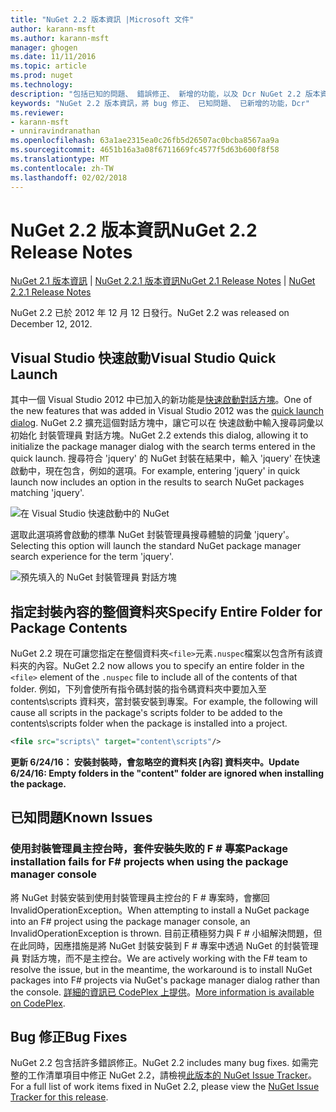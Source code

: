 ```yaml
---
title: "NuGet 2.2 版本資訊 |Microsoft 文件"
author: karann-msft
ms.author: karann-msft
manager: ghogen
ms.date: 11/11/2016
ms.topic: article
ms.prod: nuget
ms.technology: 
description: "包括已知的問題、 錯誤修正、 新增的功能，以及 Dcr NuGet 2.2 版本資訊。"
keywords: "NuGet 2.2 版本資訊，將 bug 修正、 已知問題、 已新增的功能，Dcr"
ms.reviewer:
- karann-msft
- unniravindranathan
ms.openlocfilehash: 63a1ae2315ea0c26fb5d26507ac0bcba8567aa9a
ms.sourcegitcommit: 4651b16a3a08f6711669fc4577f5d63b600f8f58
ms.translationtype: MT
ms.contentlocale: zh-TW
ms.lasthandoff: 02/02/2018
---
```

# <a name="nuget-22-release-notes"></a><span data-ttu-id="9821f-104">NuGet 2.2 版本資訊</span><span class="sxs-lookup"><span data-stu-id="9821f-104">NuGet 2.2 Release Notes</span></span>

<span data-ttu-id="9821f-105">[NuGet 2.1 版本資訊](../release-notes/nuget-2.1.md) | [NuGet 2.2.1 版本資訊](../release-notes/nuget-2.2.1.md)</span><span class="sxs-lookup"><span data-stu-id="9821f-105">[NuGet 2.1 Release Notes](../release-notes/nuget-2.1.md) | [NuGet 2.2.1 Release Notes](../release-notes/nuget-2.2.1.md)</span></span>

<span data-ttu-id="9821f-106">NuGet 2.2 已於 2012 年 12 月 12 日發行。</span><span class="sxs-lookup"><span data-stu-id="9821f-106">NuGet 2.2 was released on December 12, 2012.</span></span>

## <a name="visual-studio-quick-launch"></a><span data-ttu-id="9821f-107">Visual Studio 快速啟動</span><span class="sxs-lookup"><span data-stu-id="9821f-107">Visual Studio Quick Launch</span></span>
<span data-ttu-id="9821f-108">其中一個 Visual Studio 2012 中已加入的新功能是[快速啟動對話方塊](/visualstudio/ide/reference/quick-launch-environment-options-dialog-box)。</span><span class="sxs-lookup"><span data-stu-id="9821f-108">One of the new features that was added in Visual Studio 2012 was the [quick launch dialog](/visualstudio/ide/reference/quick-launch-environment-options-dialog-box).</span></span> <span data-ttu-id="9821f-109">NuGet 2.2 擴充這個對話方塊中，讓它可以在 快速啟動中輸入搜尋詞彙以初始化 封裝管理員 對話方塊。</span><span class="sxs-lookup"><span data-stu-id="9821f-109">NuGet 2.2 extends this dialog, allowing it to initialize the package manager dialog with the search terms entered in the quick launch.</span></span> <span data-ttu-id="9821f-110">搜尋符合 'jquery' 的 NuGet 封裝在結果中，輸入 'jquery' 在快速啟動中，現在包含，例如的選項。</span><span class="sxs-lookup"><span data-stu-id="9821f-110">For example, entering 'jquery' in quick launch now includes an option in the results to search NuGet packages matching 'jquery'.</span></span>

![在 Visual Studio 快速啟動中的 NuGet](./media/quick-launch.png)

<span data-ttu-id="9821f-112">選取此選項將會啟動的標準 NuGet 封裝管理員搜尋體驗的詞彙 'jquery'。</span><span class="sxs-lookup"><span data-stu-id="9821f-112">Selecting this option will launch the standard NuGet package manager search experience for the term 'jquery'.</span></span>

![預先填入的 NuGet 封裝管理員 對話方塊](./media/pkg-mgr-search-from-quick-launch.png)

## <a name="specify-entire-folder-for-package-contents"></a><span data-ttu-id="9821f-114">指定封裝內容的整個資料夾</span><span class="sxs-lookup"><span data-stu-id="9821f-114">Specify Entire Folder for Package Contents</span></span>
<span data-ttu-id="9821f-115">NuGet 2.2 現在可讓您指定在整個資料夾`<file>`元素`.nuspec`檔案以包含所有該資料夾的內容。</span><span class="sxs-lookup"><span data-stu-id="9821f-115">NuGet 2.2 now allows you to specify an entire folder in the `<file>` element of the `.nuspec` file to include all of the contents of that folder.</span></span> <span data-ttu-id="9821f-116">例如，下列會使所有指令碼封裝的指令碼資料夾中要加入至 contents\scripts 資料夾，當封裝安裝到專案。</span><span class="sxs-lookup"><span data-stu-id="9821f-116">For example, the following will cause all scripts in the package's scripts folder to be added to the contents\scripts folder when the package is installed into a project.</span></span>

```xml
<file src="scripts\" target="content\scripts"/>
```

<span data-ttu-id="9821f-117">**更新 6/24/16： 安裝封裝時，會忽略空的資料夾 [內容] 資料夾中。**</span><span class="sxs-lookup"><span data-stu-id="9821f-117">**Update 6/24/16: Empty folders in the "content" folder are ignored when installing the package.**</span></span>

## <a name="known-issues"></a><span data-ttu-id="9821f-118">已知問題</span><span class="sxs-lookup"><span data-stu-id="9821f-118">Known Issues</span></span>

### <a name="package-installation-fails-for-f-projects-when-using-the-package-manager-console"></a><span data-ttu-id="9821f-119">使用封裝管理員主控台時，套件安裝失敗的 F # 專案</span><span class="sxs-lookup"><span data-stu-id="9821f-119">Package installation fails for F# projects when using the package manager console</span></span>
<span data-ttu-id="9821f-120">將 NuGet 封裝安裝到使用封裝管理員主控台的 F # 專案時，會擲回 InvalidOperationException。</span><span class="sxs-lookup"><span data-stu-id="9821f-120">When attempting to install a NuGet package into an F# project using the package manager console, an InvalidOperationException is thrown.</span></span> <span data-ttu-id="9821f-121">目前正積極努力與 F # 小組解決問題，但在此同時，因應措施是將 NuGet 封裝安裝到 F # 專案中透過 NuGet 的封裝管理員 對話方塊，而不是主控台。</span><span class="sxs-lookup"><span data-stu-id="9821f-121">We are actively working with the F# team to resolve the issue, but in the meantime, the workaround is to install NuGet packages into F# projects via NuGet's package manager dialog rather than the console.</span></span> <span data-ttu-id="9821f-122">[詳細的資訊已 CodePlex 上提供](http://nuget.codeplex.com/workitem/2873)。</span><span class="sxs-lookup"><span data-stu-id="9821f-122">[More information is available on CodePlex](http://nuget.codeplex.com/workitem/2873).</span></span>


## <a name="bug-fixes"></a><span data-ttu-id="9821f-123">Bug 修正</span><span class="sxs-lookup"><span data-stu-id="9821f-123">Bug Fixes</span></span>
<span data-ttu-id="9821f-124">NuGet 2.2 包含括許多錯誤修正。</span><span class="sxs-lookup"><span data-stu-id="9821f-124">NuGet 2.2 includes many bug fixes.</span></span> <span data-ttu-id="9821f-125">如需完整的工作清單項目中修正 NuGet 2.2，請檢視[此版本的 NuGet Issue Tracker](http://nuget.codeplex.com/workitem/list/advanced?keyword=&status=Closed&type=All&priority=All&release=NuGet%202.2&assignedTo=All&component=All&sortField=LastUpdatedDate&sortDirection=Descending&page=0)。</span><span class="sxs-lookup"><span data-stu-id="9821f-125">For a full list of work items fixed in NuGet 2.2, please view the [NuGet Issue Tracker for this release](http://nuget.codeplex.com/workitem/list/advanced?keyword=&status=Closed&type=All&priority=All&release=NuGet%202.2&assignedTo=All&component=All&sortField=LastUpdatedDate&sortDirection=Descending&page=0).</span></span>
